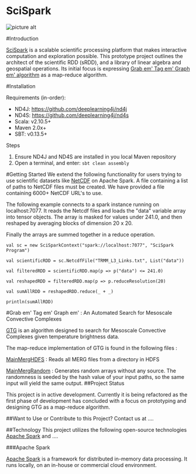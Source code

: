 SciSpark
====

![picture alt](http://image.slidesharecdn.com/jljkdhlxtlgwcyboil6n-signature-c9af2d5a7f730d5a4779821a7bd1f0333657fd7c0430ac7965a5576c08924b8a-poli-150624001008-lva1-app6891/95/spark-at-nasajplchris-mattmann-nasajpl-29-638.jpg?cb=1435104721)

#Introduction

[SciSpark](http://esto.nasa.gov/forum/estf2015/presentations/Mattmann_S1P8_ESTF2015.pdf) is a scalable scientific processing platform that makes interactive computation and exploration possible. This prototype project outlines the architect of the scientific RDD (sRDD), and a library of linear algebra and geospatial operations. Its initial focus is expressing [Grab em' Tag em' Graph em' algorithm](https://github.com/kwhitehall/grab-tag-graph) as a map-reduce algorithm. 

#Installation

Requirements (in-order):
* ND4J: https://github.com/deeplearning4j/nd4j
* ND4S: https://github.com/deeplearning4j/nd4s
* Scala: v2.10.5+
* Maven 2.0x+
* SBT: v0.13.5+

Steps
1. Ensure ND4J and ND4S are installed in you local Maven repository
2. Open a terminal, and enter: `sbt clean assembly`

#Getting Started
We extend the following functionality for users trying to use scientific datasets
like [NetCDF](http://www.unidata.ucar.edu/software/netcdf/) on Apache Spark.
A file containing a list of paths to NetCDF files must be created.
We have provided a file containing 6000+ NetCDF URL's to use.

The following example connects to a spark instance running on localhost:7077.
It reads the Netcdf files and loads the "data" variable array into tensor objects.
The array is masked for values under 241.0, and then reshaped by averaging blocks of dimension 20 x 20.

Finally the arrays are summed together in a reduce operation.


```
val sc = new SciSparkContext("spark://localhost:7077", "SciSpark Program") 
```
```
val scientificRDD = sc.NetcdfFile("TRMM_L3_Links.txt", List("data")) 
```
```
val filteredRDD = scientificRDD.map(p => p("data") <= 241.0) 
```
```
val reshapedRDD = filteredRDD.map(p => p.reduceResolution(20) 
```
```
val sumAllRDD = reshapedRDD.reduce(_ + _) 
```
```
println(sumAllRDD)
```

#Grab em' Tag em' Graph em' : An Automated Search for Mesoscale Convective Complexes

[GTG](http://static1.squarespace.com/static/538b31b5e4b02d5bb7053eba/t/53ea7f48e4b00015c3fcc5d3/1407876936029/KDW_ThesisFinal.pdf) is an algorithm designed to search for Mesoscale Convective Complexes given temperature brightness data.
 
 The map-reduce implementation of GTG is found in the following files : 
 
 [MainMergHDFS](https://github.com/rahulpalamuttam/SciSparkTestExperiments/blob/master/src/main/scala/org/dia/algorithms/mcc/MainMergHDFS.scala) : Reads all MERG files from a directory in HDFS
 
 [MainMergRandom](https://github.com/rahulpalamuttam/SciSparkTestExperiments/blob/master/src/main/scala/org/dia/algorithms/mcc/MainMergRandom.scala)  : Generates random arrays without any source. The randomness is seeded by the hash value of your input paths, so the same input will yield the same output.
##Project Status

This project is in active development.
Currently it is being refactored as the first phase of development has concluded
with a focus on prototyping and designing GTG as a map-reduce algorithm.

##Want to Use or Contribute to this Project?
Contact us at ....

##Technology
This project utilizes the following open-source technologies [Apache Spark][Spark] and ....

###Apache Spark

[Apache Spark][Spark] is a framework for distributed in-memory data processing. It runs locally, on an in-house or commercial cloud environment.

[Spark]: https://spark.apache.org/
